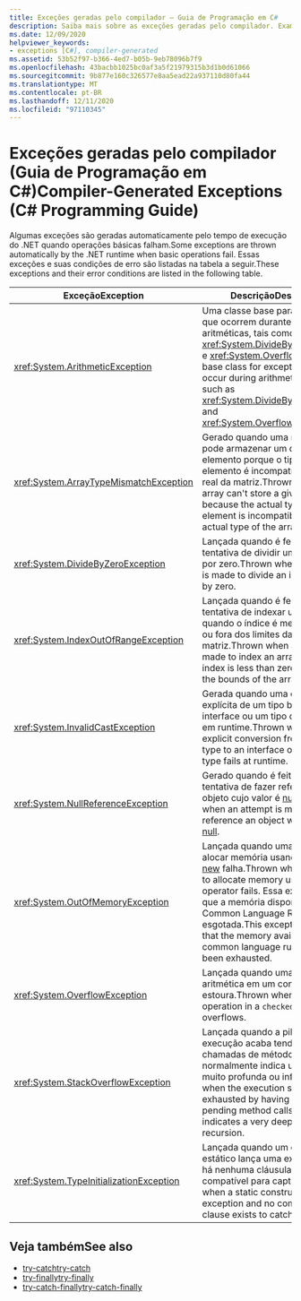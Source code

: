 ```yaml
---
title: Exceções geradas pelo compilador – Guia de Programação em C#
description: Saiba mais sobre as exceções geradas pelo compilador. Examine uma lista de exceções geradas automaticamente e suas condições de erro.
ms.date: 12/09/2020
helpviewer_keywords:
- exceptions [C#], compiler-generated
ms.assetid: 53b52f97-b366-4ed7-b05b-9eb78096b7f9
ms.openlocfilehash: 43bacbb1025bc0af3a5f21979315b3d1b0d61066
ms.sourcegitcommit: 9b877e160c326577e8aa5ead22a937110d80fa44
ms.translationtype: MT
ms.contentlocale: pt-BR
ms.lasthandoff: 12/11/2020
ms.locfileid: "97110345"
---
```

# <a name="compiler-generated-exceptions-c-programming-guide"></a><span data-ttu-id="ca801-104">Exceções geradas pelo compilador (Guia de Programação em C#)</span><span class="sxs-lookup"><span data-stu-id="ca801-104">Compiler-Generated Exceptions (C# Programming Guide)</span></span>

<span data-ttu-id="ca801-105">Algumas exceções são geradas automaticamente pelo tempo de execução do .NET quando operações básicas falham.</span><span class="sxs-lookup"><span data-stu-id="ca801-105">Some exceptions are thrown automatically by the .NET runtime when basic operations fail.</span></span> <span data-ttu-id="ca801-106">Essas exceções e suas condições de erro são listadas na tabela a seguir.</span><span class="sxs-lookup"><span data-stu-id="ca801-106">These exceptions and their error conditions are listed in the following table.</span></span>

|<span data-ttu-id="ca801-107">Exceção</span><span class="sxs-lookup"><span data-stu-id="ca801-107">Exception</span></span>|<span data-ttu-id="ca801-108">Descrição</span><span class="sxs-lookup"><span data-stu-id="ca801-108">Description</span></span>|
|---------------|-----------------|
|<xref:System.ArithmeticException>|<span data-ttu-id="ca801-109">Uma classe base para exceções que ocorrem durante operações aritméticas, tais como <xref:System.DivideByZeroException> e <xref:System.OverflowException>.</span><span class="sxs-lookup"><span data-stu-id="ca801-109">A base class for exceptions that occur during arithmetic operations, such as <xref:System.DivideByZeroException> and <xref:System.OverflowException>.</span></span>|
|<xref:System.ArrayTypeMismatchException>|<span data-ttu-id="ca801-110">Gerado quando uma matriz não pode armazenar um determinado elemento porque o tipo real do elemento é incompatível com o tipo real da matriz.</span><span class="sxs-lookup"><span data-stu-id="ca801-110">Thrown when an array can't store a given element because the actual type of the element is incompatible with the actual type of the array.</span></span>|
|<xref:System.DivideByZeroException>|<span data-ttu-id="ca801-111">Lançada quando é feita uma tentativa de dividir um valor inteiro por zero.</span><span class="sxs-lookup"><span data-stu-id="ca801-111">Thrown when an attempt is made to divide an integral value by zero.</span></span>|
|<xref:System.IndexOutOfRangeException>|<span data-ttu-id="ca801-112">Lançada quando é feita uma tentativa de indexar uma matriz quando o índice é menor que zero ou fora dos limites da matriz.</span><span class="sxs-lookup"><span data-stu-id="ca801-112">Thrown when an attempt is made to index an array when the index is less than zero or outside the bounds of the array.</span></span>|
|<xref:System.InvalidCastException>|<span data-ttu-id="ca801-113">Gerada quando uma conversão explícita de um tipo base para uma interface ou um tipo derivado falha em runtime.</span><span class="sxs-lookup"><span data-stu-id="ca801-113">Thrown when an explicit conversion from a base type to an interface or to a derived type fails at runtime.</span></span>|
|<xref:System.NullReferenceException>|<span data-ttu-id="ca801-114">Gerado quando é feita uma tentativa de fazer referência a um objeto cujo valor é [nulo](../../language-reference/keywords/null.md).</span><span class="sxs-lookup"><span data-stu-id="ca801-114">Thrown when an attempt is made to reference an object whose value is [null](../../language-reference/keywords/null.md).</span></span>|
|<xref:System.OutOfMemoryException>|<span data-ttu-id="ca801-115">Lançada quando uma tentativa de alocar memória usando o operador [new](../../language-reference/operators/new-operator.md) falha.</span><span class="sxs-lookup"><span data-stu-id="ca801-115">Thrown when an attempt to allocate memory using the [new](../../language-reference/operators/new-operator.md) operator fails.</span></span> <span data-ttu-id="ca801-116">Essa exceção indica que a memória disponível para o Common Language Runtime foi esgotada.</span><span class="sxs-lookup"><span data-stu-id="ca801-116">This exception indicates that the memory available to the common language runtime has been exhausted.</span></span>|
|<xref:System.OverflowException>|<span data-ttu-id="ca801-117">Lançada quando uma operação aritmética em um contexto `checked` estoura.</span><span class="sxs-lookup"><span data-stu-id="ca801-117">Thrown when an arithmetic operation in a `checked` context overflows.</span></span>|
|<xref:System.StackOverflowException>|<span data-ttu-id="ca801-118">Lançada quando a pilha de execução acaba tendo muitas chamadas de método pendentes, normalmente indica uma recursão muito profunda ou infinita.</span><span class="sxs-lookup"><span data-stu-id="ca801-118">Thrown when the execution stack is exhausted by having too many pending method calls; usually indicates a very deep or infinite recursion.</span></span>|
|<xref:System.TypeInitializationException>|<span data-ttu-id="ca801-119">Lançada quando um construtor estático lança uma exceção e não há nenhuma cláusula `catch` compatível para capturá-la.</span><span class="sxs-lookup"><span data-stu-id="ca801-119">Thrown when a static constructor throws an exception and no compatible `catch` clause exists to catch it.</span></span>|

## <a name="see-also"></a><span data-ttu-id="ca801-120">Veja também</span><span class="sxs-lookup"><span data-stu-id="ca801-120">See also</span></span>

- [<span data-ttu-id="ca801-121">try-catch</span><span class="sxs-lookup"><span data-stu-id="ca801-121">try-catch</span></span>](../../language-reference/keywords/try-catch.md)
- [<span data-ttu-id="ca801-122">try-finally</span><span class="sxs-lookup"><span data-stu-id="ca801-122">try-finally</span></span>](../../language-reference/keywords/try-finally.md)
- [<span data-ttu-id="ca801-123">try-catch-finally</span><span class="sxs-lookup"><span data-stu-id="ca801-123">try-catch-finally</span></span>](../../language-reference/keywords/try-catch-finally.md)
